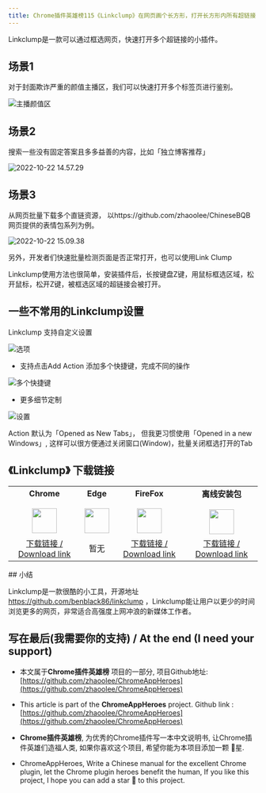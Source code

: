 ```yaml
---
title: Chrome插件英雄榜115《Linkclump》在网页画个长方形，打开长方形内所有超链接
---
```


Linkclump是一款可以通过框选网页，快速打开多个超链接的小插件。

## 场景1

对于封面欺诈严重的颜值主播区，我们可以快速打开多个标签页进行鉴别。

![主播颜值区](https://cdn.fangyuanxiaozhan.com/assets/1666420328376RCRsk8G0.gif)



## 场景2

搜索一些没有固定答案且多多益善的内容，比如「独立博客推荐」

![2022-10-22 14.57.29](https://cdn.fangyuanxiaozhan.com/assets/16664219586665eapAriR.gif)



## 场景3

从网页批量下载多个直链资源， 以https://github.com/zhaoolee/ChineseBQB 网页提供的表情包系列为例。

![2022-10-22 15.09.38](https://cdn.fangyuanxiaozhan.com/assets/1666422691839yfh0kEtQ.gif)

另外，开发者们快速批量检测页面是否正常打开，也可以使用Link Clump

Linkclump使用方法也很简单，安装插件后，长按键盘Z键，用鼠标框选区域，松开鼠标，松开Z键，被框选区域的超链接会被打开。



## 一些不常用的Linkclump设置



Linkclump 支持自定义设置

![选项](https://cdn.fangyuanxiaozhan.com/assets/1666423988464Ep6PNPaG.png)

- 支持点击Add Action 添加多个快捷键，完成不同的操作

![多个快捷键](https://cdn.fangyuanxiaozhan.com/assets/1666423951578wtaT0QH6.png)

- 更多细节定制

![设置](https://cdn.fangyuanxiaozhan.com/assets/1666423846045ix0CpmiQ.png)

Action 默认为「Opened as New Tabs」， 但我更习惯使用「Opened in a new Windows」, 这样可以很方便通过关闭窗口(Window)，批量关闭框选打开的Tab

## 《Linkclump》 下载链接

<table style="table-layout: fixed;">
<tbody>
<tr>
<td><div style="text-align: center;"><div style="font-weight: bold">Chrome</div><br/><div style="text-align: center;"><img  style="width:50px; height:auto;" src="https://v2fy.com/asset/0i/ChromeAppHeroes/page/001_markdown_here.assets/chromeappheroes-chrome-icon.png"/></div></div></td>
<td><div style="text-align: center;" ><div style="font-weight: bold">Edge</div><br/><div><img style="width:50px; height:auto;" src="https://v2fy.com/asset/0i/ChromeAppHeroes/page/001_markdown_here.assets/chromeappheroes-edge-icon.png"/></div></div></td>
<td><div style="text-align: center;" ><div style="font-weight: bold">FireFox</div><br/><div style="text-align: center;"><img  style="width:50px; height:auto;" src="https://v2fy.com/asset/0i/ChromeAppHeroes/page/001_markdown_here.assets/chromeappheroes-firefox-icon.png"/></div></div></td>
<td><div style="text-align: center;" ><div style="font-weight: bold">离线安装包</div><br/><div style="text-align: center;"><img  style="width:50px; height:auto;" src="https://v2fy.com/asset/0i/ChromeAppHeroes/page/001_markdown_here.assets/chromeappheroes-github-download.png"/></div></div></td>
</tr>
<tr>
<td>
<div style="text-align: center;">
<a  href="https://chrome.google.com/webstore/detail/linkclump/lfpjkncokllnfokkgpkobnkbkmelfefj">下载链接 / Download link</a>
</div>
</td>
<td>
<div style="text-align: center;">
暂无
</div>
</td>
<td>
<div style="text-align: center;">
<a  href="https://addons.mozilla.org/en-US/firefox/addon/linkclump-for-firefox/">下载链接 / Download link</a>
</div>
</td>
<td>
<div style="text-align: center;"><a  href="https://cdn.jsdelivr.net/gh/zhaoolee/ChromeAppHeroes/backup/115-linkclump.zip">下载链接 / Download link</a></div>
</td>
</tr>
</tbody>
</table>
## 小结

Linkclump是一款很酷的小工具，开源地址 https://github.com/benblack86/linkclump ，Linkclump能让用户以更少的时间浏览更多的网页，非常适合高强度上网冲浪的新媒体工作者。

## 写在最后(我需要你的支持) / At the end (I need your support)

- 本文属于**Chrome插件英雄榜** 项目的一部分, 项目Github地址: [https://github.com/zhaoolee/ChromeAppHeroes](https://github.com/zhaoolee/ChromeAppHeroes)


- This article is part of the **ChromeAppHeroes** project. Github link : [https://github.com/zhaoolee/ChromeAppHeroes](https://github.com/zhaoolee/ChromeAppHeroes) 

- **Chrome插件英雄榜**, 为优秀的Chrome插件写一本中文说明书, 让Chrome插件英雄们造福人类, 如果你喜欢这个项目, 希望你能为本项目添加一颗 🌟星.

- ChromeAppHeroes, Write a Chinese manual for the excellent Chrome plugin, let the Chrome plugin heroes benefit the human, If you like this project, I hope you can add a star 🌟 to this project.


